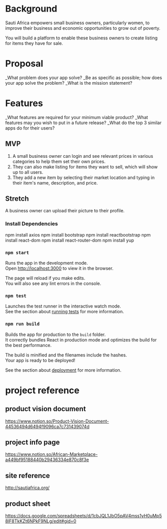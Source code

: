 
# Background 
Sauti Africa empowers small business owners, particularly women, to improve their business and economic opportunities to grow out of poverty.

You will build a platform to enable these business owners to create listing for items they have for sale.

# Proposal
_What problem does your app solve?
_Be as specific as possible; how does your app solve the problem?
_What is the mission statement?

# Features
_What features are required for your minimum viable product?
_What features may you wish to put in a future release?
_What do the top 3 similar apps do for their users?


## MVP
1. A small business owner can login and see relevant prices in various categories to help them set their own prices.
2.  They can also make listing for items they want to sell, which will show up to all users.
3.   They add a new item by selecting their market location and typing in their item's name, description, and price.

## Stretch
A business owner can upload their picture to their profile.

### Install Dependencies
npm install axios
npm install bootstrap
npm install reactbootstrap
npm install react-dom
npm install react-router-dom
npm install yup
### `npm start`

Runs the app in the development mode.\
Open [http://localhost:3000](http://localhost:3000) to view it in the browser.

The page will reload if you make edits.\
You will also see any lint errors in the console.

### `npm test`

Launches the test runner in the interactive watch mode.\
See the section about [running tests](https://facebook.github.io/create-react-app/docs/running-tests) for more information.

### `npm run build`

Builds the app for production to the `build` folder.\
It correctly bundles React in production mode and optimizes the build for the best performance.

The build is minified and the filenames include the hashes.\
Your app is ready to be deployed!

See the section about [deployment](https://facebook.github.io/create-react-app/docs/deployment) for more information.





# project reference

## product vision document 
https://www.notion.so/Product-Vision-Document-44536494d6494f9096ca7c731439074d


## project info page
https://www.notion.so/African-Marketplace-a449bf95188440b29436334e870c8f3e


## site reference
http://sautiafrica.org/

## product sheet
https://docs.google.com/spreadsheets/d/1cbJQL1JbO5pAV4mss1yH0uMp58lF8TkKZt6NPkF9NLg/edit#gid=0
